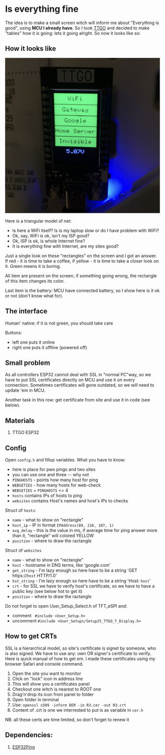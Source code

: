 # Is everything fine

The idea is to make a small screen witch will inform me about "Everything is good", using **MCU I already have**. So I took [TTGO](https://github.com/Xinyuan-LilyGO/TTGO-T-Display) and decided to make "tables" how it is going: lets it going alright. So now it looks like so:

## How it looks like

![this is how it looks](https://github.com/katurov/everything_is_fine/blob/main/IMG_4313.jpeg)

Here is a triangular model of net:
* Is here a WiFi itself? Is is my laptop slow or do I have problem with WiFi?
* Ok, say, WiFi is ok, isn't my ISP good?
* Ok, ISP is ok, is whole Internet fine?
* It is everything fine with Internet, are my sites good?

Just a single look on these "rectangles" on the screen and I got an answer. If red - it is time to take a coffee, if yellow - it is time to take a closer look on it. Green meens it is boring.

All item are present on the screen, if something going wrong, the rectangle of this item changes its color.

Last item is the battery: MCU have connected battery, so I show here is it ok or not (don't know what for).

## The interface

Human' native: if it is not green, you should take care

Buttons:
* left one puts it online
* right one puts it offline (powered off)

## Small problem

As all controllers ESP32 cannot deal with SSL in "normal PC"way, so we have to put SSL certificates directly on MCU and use it on every connection. Sometimes certificates will gone outdated, so we will need to update 'em in MCU.

Another task in this row: get certificate from site and use it in code (see below).

## Materials

1. TTGO ESP32

## Config

Open `config.h` and fillup variables. What you have to know:
* here is place for pwo pings and two sites
* you can use one and three -- why not
* `PINGHOSTS` - points how many host for ping
* `WEBSETIES` - how many hosts for web-check
* `WEBSETIES` + `PINGHOSTS` <= 4
* `hosts` contains IPs of hosts to ping
* `websites` contains Host's names and host's IPs to checks

Struct of `hosts`:
* `name` - what to show on "rectangle"
* `host_ip` - IP in format `IPAddress(89, 216, 107, 1)`
* `avg_delay` - this is the value in ms, if average time for ping answer more than it, "rectangle" will colored YELLOW
* `position` - where to draw the ractangle

Struct of `websites`
* `name` - what to show on "rectangle"
* `host` - hostname in DNS terms, like 'google.com'
* `get_string` - I'm lazy enough so here have to be a string 'GET https://`host`  HTTP/1.0'
* `hst_string` - I'm lazy enough so here have to be a string 'Host: `host`'
* `crt` - for SSL we have to verify host's certificate, so we have to have a public key (see below hot to get it)
* `position` - where to draw the ractangle

Do not forget to open User_Setup_Select.h of TFT_eSPI and:
* comment  ` #include <User_Setup.h>`
* uncomment `#include <User_Setups/Setup25_TTGO_T_Display.h>`

## How to get CRTs

SSL is a hierarchical model, so site's certificate is signet by someone, who is also signed. We have to use any: own OR signer's certificate to verify. Here is quick manual of how to get em. I made these certificates using my browser Safari and console command.

1. Open the site you want to monitor
2. Click on "lock" icon in address line
3. This will show you a certificates panel
4. Checkout one witch is nearest to ROOT one
5. Drag'n'drop its icon from panel to folder
6. Open folder in terminal
7. Use: `openssl x509 -inform DER -in R3.cer -out R3.crt`
8. Content of .crt is one we interrested to put is as variable in `cer.h`

NB: all these certs are time limited, so don't forget to renew it

## Dependencies:
1. [ESP32Ping](https://github.com/marian-craciunescu/ESP32Ping)
